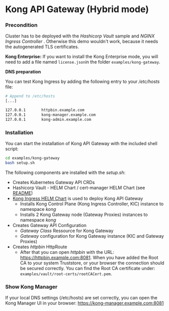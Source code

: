# Kong API Gateway (Hybrid mode)

### Precondition

Cluster has to be deployed with the *Hashicorp Vault* sample and *NGINX Ingress Controller* . Otherwise this demo wouldn't work, because it needs the autogenerated TLS certificates.

**Kong Enterprise:** If you want to install the Kong Enterprise mode, you will need to add a file named `license.json`in the folder `examples/kong-gateway`.

**DNS preparation**

You can test Kong Ingress by adding the following entry to your */etc/hosts* file:

```bash
# Append to /etc/hosts
[...]

127.0.0.1		httpbin.example.com
127.0.0.1		kong-manager.example.com
127.0.0.1		kong-admin.example.com
```

### Installation

You can start the installation of Kong API Gateway with the included shell script:

```bash
cd examples/kong-gateway
bash setup.sh
```

The following components are installed with the *setup.sh*:

- Creates Kubernetes Gateway API CRDs
- Hashicorp Vault - HELM Chart / cert-manager HELM Chart (see [README](/showcases/vault.md))
- [Kong Ingress HELM Chart](https://github.com/Kong/charts/tree/main/charts/ingress) is used to deploy Kong API Gateway
  - Installs Kong Control Plane (Kong Ingress Controller, KIC) instance to namespace *kong*
  - Installs 2 Kong Gateway node (Gateway Proxies) instances to namespace *kong*
- Creates Gateway API Configuration
  - *Gateway Class* Ressource for Kong Gateway
  - *Gateway* configuration for Kong Gateway instance (KIC and Gateway Proxies)
- Creates *httpbin* HttpRoute
  - After that you can open *httpbin* with the URL: <https://httpbin.example.com:8081>.
    When you have added the Root CA to your system Truststore, or your browser the connection should be secured correctly.
    You can find the Root CA certificate under: `examples/vault/root-certs/rootCACert.pem`.

### Show Kong Manager

If your local DNS settings (/etc/hosts) are set correctly, you can open the Kong Manager UI in your browser: <https://kong-manager.example.com:8081>
